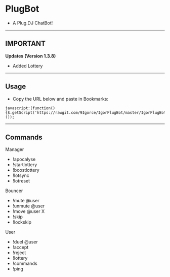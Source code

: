 # PlugBot
- A Plug.DJ ChatBot!

-------------
IMPORTANT
---

__Updates (Version 1.3.8)__

- Added Lottery

-----------------
Usage
---

* Copy the URL below and paste in Bookmarks:

```
javascript:(function(){$.getScript('https://rawgit.com/9Igorce/IgorPlugBot/master/IgorPlugBot.js');}());
```

-----------------
Commands
---

Manager
- !apocalyse
- !startlottery
- !boostlottery
- !lotsync
- !lotreset

Bouncer
- !mute @user
- !unmute @user
- !move @user X
- !skip
- !lockskip

User
- !duel @user
- !accept
- !reject
- !lottery
- !commands
- !ping
